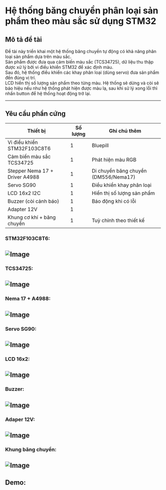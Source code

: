 #  Hệ thống băng chuyền phân loại sản phẩm theo màu sắc sử dụng STM32

## Mô tả đề tài
Đề tài này triển khai một hệ thống băng chuyền tự động có khả năng phân loại sản phẩm dựa trên màu sắc.  
Sản phẩm được đưa qua cảm biến màu sắc (TCS34725), dữ liệu thu thập được xử lý bởi vi điều khiển STM32 để xác định màu.  
Sau đó, hệ thống điều khiển các khay phân loại (dùng servo) đưa sản phẩm đến đúng vị trí.  
LCD hiển thị số lượng sản phẩm theo từng màu.
Hệ thống sẽ dừng và còi sẽ báo hiệu nếu như hệ thống phát hiện được màu lạ, sau khi sử lý xong lỗi thì nhấn button để hệ thống hoạt động trở lại.

---

##  Yêu cầu phần cứng

| Thiết bị                    | Số lượng | Ghi chú thêm                         |
|----------------------------|----------|--------------------------------------|
| Vi điều khiển STM32F103C8T6| 1        | Bluepill                             |
| Cảm biến màu sắc TCS34725   | 1        | Phát hiện màu RGB                    |
| Stepper Nema 17 + Driver A4988      | 1        | Di chuyển băng chuyền (DM556/Nema17) |
| Servo SG90    | 1     | Điều khiển khay phân loại            |
| LCD 16x2 I2C               | 1        | Hiển thị số lượng sản phẩm           |
| Buzzer (còi cảnh báo)      | 1        | Báo động khi có lỗi                  |
| Adapter 12V              |1
| Khung cơ khí + băng chuyền | 1        | Tuỳ chỉnh theo thiết kế              |

### STM32F103C8T6:
![Image](https://github.com/user-attachments/assets/84a620f0-83c9-4010-932a-2a62334e7e30)
---
### TCS34725:
![Image](https://github.com/user-attachments/assets/a937848f-b6cb-4699-9bb9-c6062b437926)
---
### Nema 17 + A4988:
![Image](https://github.com/user-attachments/assets/4ae81e53-4df7-46e4-9673-2f183d2cb15c)
---
### Servo SG90:
![Image](https://github.com/user-attachments/assets/e438f128-206a-483a-b1cc-ad1457d8e05c)
---
### LCD 16x2:
![Image](https://github.com/user-attachments/assets/a19c9cd5-a059-4365-b278-0fcd1f32888a)
---
### Buzzer:
![Image](https://github.com/user-attachments/assets/35b319c1-6399-4b78-b3dd-d31d8c4dfa42)
---
### Adaper 12V:
![Image](https://github.com/user-attachments/assets/09cb3ccf-18b9-499f-91d1-740ba1150a39)
---
### Khung băng chuyền:
![Image](https://github.com/user-attachments/assets/c55bb06e-ff47-48ab-84ee-68fc08c87784)
---
## Demo:

